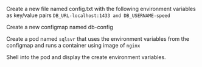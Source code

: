 Create a new file named config.txt with the following environment variables as key/value pairs
`DB_URL-localhost:1433 and DB_USERNAME-speed`

Create a new configmap named db-config

Create a pod named `sqlsvr` that uses the environment variables from the configmap and runs a container using image of `nginx`

Shell into the pod and display the create environment variables.